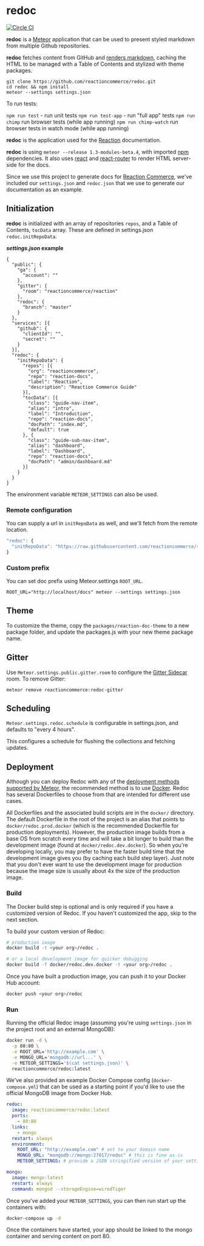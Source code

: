 # redoc

[![Circle CI](https://circleci.com/gh/reactioncommerce/redoc/tree/master.svg?style=svg)](https://circleci.com/gh/reactioncommerce/redoc/tree/master)

**redoc** is a [Meteor](https://meteor.com) application that can be used to present styled markdown from multiple Github repositories.

**redoc** fetches content from GitHub and [renders markdown](https://github.com/markdown-it/markdown-it), caching the HTML to be managed with a Table of Contents and stylized with theme packages.

```
git clone https://github.com/reactioncommerce/redoc.git
cd redoc && npm install
meteor --settings settings.json
```

To run tests:

`npm run test` - run unit tests
`npm run test-app` - run "full app" tests
`npm run chimp`  run browser tests (while app running)
`npm run chimp-watch` run browser tests in watch mode (while app running)

**redoc** is the application used for the [Reaction](https://reactioncommerce.com) documentation.

**redoc** is using `meteor --release 1.3-modules-beta.4`, with imported [npm](https://www.npmjs.com/) dependencies. It also uses [react](https://facebook.github.io/react/) and [react-router](https://github.com/rackt/react-router) to render HTML server-side for the docs.

Since we use this project to generate docs for [Reaction Commerce](https://reactioncommerce.com/), we've included our `settings.json` and `redoc.json` that we use to generate our documentation as an example.

## Initialization
**redoc** is initialized with an array of repositories `repos`,  and a Table of Contents, `tocData` array. These are defined in settings.json `redoc.initRepoData`.

**_settings.json_ example**

```
{
  "public": {
    "ga": {
      "account": ""
    },
    "gitter": {
      "room": "reactioncommerce/reaction"
    },
    "redoc": {
      "branch": "master"
    }
  },
  "services": [{
    "github": {
      "clientId": "",
      "secret": ""
    }
  }],
  "redoc": {
    "initRepoData": {
      "repos": [{
        "org": "reactioncommerce",
        "repo": "reaction-docs",
        "label": "Reaction",
        "description": "Reaction Commerce Guide"
      }],
      "tocData": [{
        "class": "guide-nav-item",
        "alias": "intro",
        "label": "Introduction",
        "repo": "reaction-docs",
        "docPath": "index.md",
        "default": true
      }, {
        "class": "guide-sub-nav-item",
        "alias": "dashboard",
        "label": "Dashboard",
        "repo": "reaction-docs",
        "docPath": "admin/dashboard.md"
      }]
    }
  }
}
```

The environment variable `METEOR_SETTINGS` can also be used.

### Remote configuration
You can supply a url in `initRepoData` as well, and we'll fetch from the remote location.

```js
"redoc": {
  "initRepoData": "https://raw.githubusercontent.com/reactioncommerce/redoc/master/private/redoc.json"
}
```

### Custom prefix
You can set doc prefix using Meteor.settings `ROOT_URL`.

```
ROOT_URL="http://localhost/docs" meteor --settings settings.json
```

## Theme
To customize the theme, copy the `packages/reaction-doc-theme` to a new package folder, and update the packages.js with your new theme package name.

## Gitter
Use `Meteor.settings.public.gitter.room` to configure the [Gitter Sidecar](https://sidecar.gitter.im/) room. To remove Gitter:

```
meteor remove reactioncommerce:redoc-gitter
```

## Scheduling
`Meteor.settings.redoc.schedule` is configurable in settings.json, and defaults to "every 4 hours".

This configures a schedule for flushing the collections and fetching updates.

## Deployment
Although you can deploy Redoc with any of the [deployment methods supported by Meteor](http://guide.meteor.com/v1.3/deployment.html), the recommended method is to use [Docker](http://docker.com).  Redoc has several Dockerfiles to choose from that are intended for different use cases.

All Dockerfiles and the associated build scripts are in the `docker/` directory. The default Dockerfile in the root of the project is an alias that points to `docker/redoc.prod.docker` (which is the recommended Dockerfile for production deployments). However, the production image builds from a base OS from scratch every time and will take a bit longer to build than the development image (found at `docker/redoc.dev.docker`). So when you're developing locally, you may prefer to have the faster build time that the development image gives you (by caching each build step layer). Just note that you don't ever want to use the development image for production because the image size is usually about 4x the size of the production image.

### Build
The Docker build step is optional and is only required if you have a customized version of Redoc. If you haven't customized the app, skip to the next section.

To build your custom version of Redoc:

```sh
# production image
docker build -t <your org>/redoc .

# or a local development image for quicker debugging
docker build -f docker/redoc.dev.docker -t <your org>/redoc .
```

Once you have built a production image, you can push it to your Docker Hub account:
```sh
docker push <your org>/redoc
```

### Run
Running the official Redoc image
(assuming you're using `settings.json` in the project root and an external MongoDB):

```sh
docker run -d \
  -p 80:80 \
  -e ROOT_URL='http://example.com' \
  -e MONGO_URL='mongodb://url...' \
  -e METEOR_SETTINGS='$(cat settings.json)' \
  reactioncommerce/redoc:latest
```

We've also provided an example Docker Compose config (`docker-compose.yml`) that can be used as a starting point if you'd like to use the official MongoDB image from Docker Hub.

```yaml
redoc:
  image: reactioncommerce/redoc:latest
  ports:
    - 80:80
  links:
    - mongo
  restart: always
  environment:
    ROOT_URL: "http://example.com" # set to your domain name
    MONGO_URL: "mongodb://mongo:27017/redoc" # this is fine as-is
    METEOR_SETTINGS: # provide a JSON stringified version of your settings.json here

mongo:
  image: mongo:latest
  restart: always
  command: mongod --storageEngine=wiredTiger
```

Once you've added your `METEOR_SETTINGS`, you can then run start up the containers with:

```sh
docker-compose up -d
```

Once the containers have started, your app should be linked to the mongo container and serving content on port 80.
